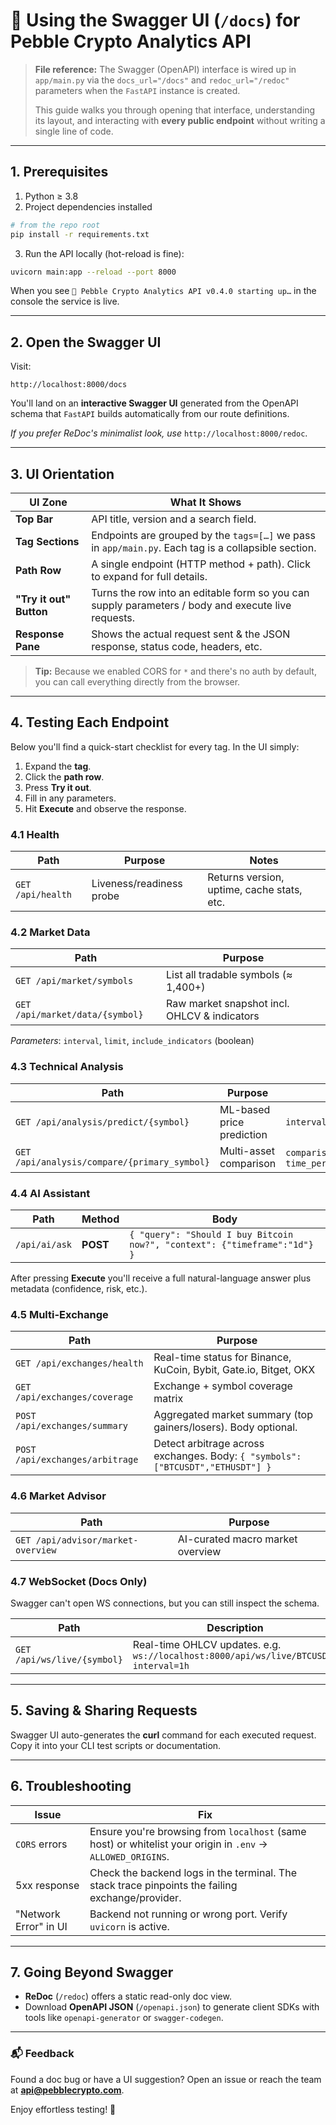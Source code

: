 # 📖 Using the Swagger UI (`/docs`) for Pebble Crypto Analytics API

> **File reference:** The Swagger (OpenAPI) interface is wired up in `app/main.py` via the `docs_url="/docs"` and `redoc_url="/redoc"` parameters when the `FastAPI` instance is created.
>
> This guide walks you through opening that interface, understanding its layout, and interacting with **every public endpoint** without writing a single line of code.

---

## 1. Prerequisites

1. Python ≥ 3.8
2. Project dependencies installed

```bash
# from the repo root
pip install -r requirements.txt
```

3. Run the API locally (hot-reload is fine):

```bash
uvicorn main:app --reload --port 8000
```

When you see `🚀 Pebble Crypto Analytics API v0.4.0 starting up…` in the console the service is live.

---

## 2. Open the Swagger UI

Visit:

```
http://localhost:8000/docs
```

You'll land on an **interactive Swagger UI** generated from the OpenAPI schema that `FastAPI` builds automatically from our route definitions.

*If you prefer ReDoc's minimalist look, use* `http://localhost:8000/redoc`.

---

## 3. UI Orientation

| UI Zone | What It Shows |
|---------|---------------|
| **Top Bar** | API title, version and a search field. |
| **Tag Sections** | Endpoints are grouped by the `tags=[…]` we pass in `app/main.py`.  Each tag is a collapsible section. |
| **Path Row** | A single endpoint (HTTP method + path). Click to expand for full details. |
| **"Try it out" Button** | Turns the row into an editable form so you can supply parameters / body and execute live requests. |
| **Response Pane** | Shows the actual request sent & the JSON response, status code, headers, etc. |

> **Tip:** Because we enabled CORS for `*` and there's no auth by default, you can call everything directly from the browser.

---

## 4. Testing Each Endpoint

Below you'll find a quick-start checklist for every tag.  In the UI simply:
1. Expand the **tag**.
2. Click the **path row**.
3. Press **Try it out**.
4. Fill in any parameters.
5. Hit **Execute** and observe the response.

### 4.1 Health
| Path | Purpose | Notes |
|------|---------|-------|
| `GET /api/health` | Liveness/readiness probe | Returns version, uptime, cache stats, etc. |

### 4.2 Market Data
| Path | Purpose |
|------|---------|
| `GET /api/market/symbols` | List all tradable symbols (≈ 1,400+) |
| `GET /api/market/data/{symbol}` | Raw market snapshot incl. OHLCV & indicators |

*Parameters*: `interval`, `limit`, `include_indicators` (boolean)

### 4.3 Technical Analysis
| Path | Purpose | Example Params |
|------|---------|----------------|
| `GET /api/analysis/predict/{symbol}` | ML-based price prediction | `interval=1h` |
| `GET /api/analysis/compare/{primary_symbol}` | Multi-asset comparison | `comparison_symbols=ETHUSDT,SOLUSDT`,  `time_period=7d` |

### 4.4 AI Assistant
| Path | Method | Body |
|------|--------|------|
| `/api/ai/ask` | **POST** | `{ "query": "Should I buy Bitcoin now?", "context": {"timeframe":"1d"} }` |

After pressing **Execute** you'll receive a full natural-language answer plus metadata (confidence, risk, etc.).

### 4.5 Multi-Exchange
| Path | Purpose |
|------|---------|
| `GET /api/exchanges/health` | Real-time status for Binance, KuCoin, Bybit, Gate.io, Bitget, OKX |
| `GET /api/exchanges/coverage` | Exchange + symbol coverage matrix |
| `POST /api/exchanges/summary` | Aggregated market summary (top gainers/losers). Body optional. |
| `POST /api/exchanges/arbitrage` | Detect arbitrage across exchanges. Body: `{ "symbols": ["BTCUSDT","ETHUSDT"] }` |

### 4.6 Market Advisor
| Path | Purpose |
|------|---------|
| `GET /api/advisor/market-overview` | AI-curated macro market overview | Query param: `top_n` (default 10) |

### 4.7 WebSocket (Docs Only)
Swagger can't open WS connections, but you can still inspect the schema.

| Path | Description |
|------|-------------|
| `GET /api/ws/live/{symbol}` | Real-time OHLCV updates. e.g. `ws://localhost:8000/api/ws/live/BTCUSDT?interval=1h` |

---

## 5. Saving & Sharing Requests
Swagger UI auto-generates the **curl** command for each executed request.  Copy it into your CLI test scripts or documentation.

---

## 6. Troubleshooting
| Issue | Fix |
|-------|-----|
| `CORS` errors | Ensure you're browsing from `localhost` (same host) or whitelist your origin in `.env` → `ALLOWED_ORIGINS`. |
| 5xx response | Check the backend logs in the terminal.  The stack trace pinpoints the failing exchange/provider. |
| "Network Error" in UI | Backend not running or wrong port. Verify `uvicorn` is active. |

---

## 7. Going Beyond Swagger
* **ReDoc** (`/redoc`) offers a static read-only doc view.
* Download **OpenAPI JSON** (`/openapi.json`) to generate client SDKs with tools like `openapi-generator` or `swagger-codegen`.

---

### 📬 Feedback
Found a doc bug or have a UI suggestion?  Open an issue or reach the team at **api@pebblecrypto.com**.

Enjoy effortless testing! 🚀 